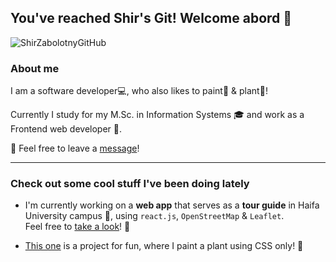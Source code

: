 ## You've reached Shir's Git! Welcome abord :hibiscus:

![ShirZabolotnyGitHub](https://user-images.githubusercontent.com/40990488/103170618-3e9c1f00-484e-11eb-8962-6eba2d6a2c4a.png)

<!--
**shir0206/shir0206** is a ✨ _special_ ✨ repository because its `README.md` (this file) appears on your GitHub profile.

Here are some ideas to get you started:

- 🔭 I’m currently working on ...
- 🌱 I’m currently learning ...
- 👯 I’m looking to collaborate on ...
- 🤔 I’m looking for help with ...
- 💬 Ask me about ...
- 📫 How to reach me: ...
- 😄 Pronouns: ...
- ⚡ Fun fact: ...
-->

### About me

I am a software developer:computer:, who also likes to paint:art: & plant:herb:!

Currently I study for my M.Sc. in Information Systems :mortar_board: and work as a Frontend web developer :handbag:.

:email: Feel free to leave a [message](mailto:shir0206@gmail.com)! 

<hr>

### Check out some cool stuff I've been doing lately

- I'm currently working on a **web app** that serves as a **tour guide** in Haifa University campus :pushpin:, using `react.js`, `OpenStreetMap` & `Leaflet`.<br>Feel free to [take a look](https://github.com/shir0206/uninav)! :eyes:

-  [This one](https://github.com/shir0206/PlantCSS) is a project for fun, where I paint a plant using CSS only! :seedling:

